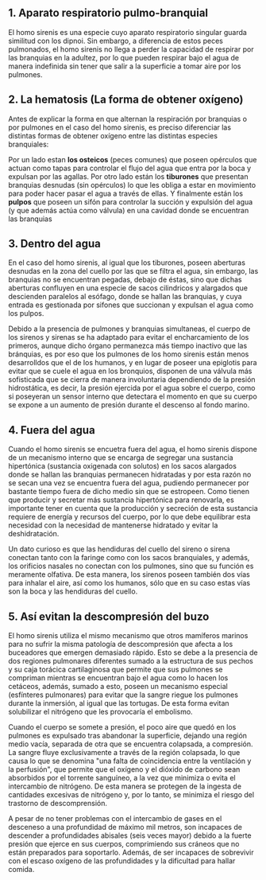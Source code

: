 ## 1. Aparato respiratorio pulmo-branquial

El homo sirenis es una especie cuyo aparato respiratorio singular guarda similitud con los dipnoi. Sin embargo, a diferencia de estos peces pulmonados, el homo sirenis no llega a perder la capacidad de respirar por las branquias en la adultez, por lo que pueden respirar bajo el agua de manera indefinida sin tener que salir a la superficie a tomar aire por los pulmones.

## 2. La hematosis (La forma de obtener oxígeno)

Antes de explicar la forma en que alternan la respiración por branquias o por pulmones en el caso del homo sirenis, es preciso diferenciar las distintas formas de obtener oxígeno entre las distintas especies branquiales:

Por un lado estan **los osteicos** (peces comunes) que poseen opérculos que actuan como tapas para controlar el flujo del agua que entra por la boca y expulsan por las agallas. Por otro lado están los **tiburones** que presentan branquias desnudas (sin opérculos) lo que les obliga a estar en movimiento para poder hacer pasar el agua a través de ellas. Y finalmente están los **pulpos** que poseen un sifón para controlar la succión y expulsión del agua (y que además actúa como válvula) en una cavidad donde se encuentran las branquias 


## 3. Dentro del agua

En el caso del homo sirenis, al igual que los tiburones, poseen aberturas desnudas en la zona del cuello por las que se filtra el agua, sin embargo, las branquias no se encuentran pegadas, debajo de éstas, sino que dichas aberturas confluyen en una especie de sacos cilindricos y alargados que descienden paralelos al esófago, donde se hallan las branquias, y cuya entrada es gestionada por sifones que succionan y expulsan el agua como los pulpos.

Debido a la presencia de pulmones y branquias simultaneas, el cuerpo de los sirenos y sirenas se ha adaptado para evitar el encharcamiento de los primeros, aunque dicho órgano permanezca más tiempo inactivo que las bránquias, es por eso que los pulmones de los homo sirenis están menos desarrolldos que el de los humanos, y en lugar de poseer una epiglotis para evitar que se cuele el agua en los bronquios, disponen de una válvula más sofisticada que se cierra de manera involuntaria dependiendo de la presión hidrostática, es decir, la presión ejercida por el agua sobre el cuerpo, como si poseyeran un sensor interno que detectara el momento en que su cuerpo se expone a un aumento de presión durante el descenso al fondo marino.

## 4. Fuera del agua

Cuando el homo sirenis se encuetra fuera del agua, el homo sirenis dispone de un mecanismo interno que se encarga de segregar una sustancia hipertónica (sustancia oxigenada con solutos) en los sacos alargados donde se hallan las branquias permanecen hidratadas y por esta razón no se secan una vez se encuentra fuera del agua, pudiendo permanecer por bastante tiempo fuera de dicho medio sin que se estropeen. Como tienen que producir y secretar más sustancia hipertónica para renovarla, es importante tener en cuenta que la producción y secreción de esta sustancia requiere de energía y recursos del cuerpo, por lo que debe equilibrar esta necesidad con la necesidad de mantenerse hidratado y evitar la deshidratación.

Un dato curioso es que las hendiduras del cuello del sireno o sirena conectan tanto con la faringe como con los sacos branquiales, y además, los orificios nasales no conectan con los pulmones, sino que su función es meramente olfativa. De esta manera, los sirenos poseen también dos vías para inhalar el aire, así como los humanos, sólo que en su caso estas vías son la boca y las hendiduras del cuello.

## 5. Así evitan la descompresión del buzo

El homo sirenis utiliza el mismo mecanismo que otros mamíferos marinos para no sufrir la misma patología de descompresión que afecta a los buceadores que emergen demasiado rápido. Esto se debe a la presencia de dos regiones pulmonares diferentes sumado a la estructura de sus pechos y su caja torácica cartilaginosa que permite que sus pulmones se compriman mientras se encuentran bajo el agua como lo hacen los cetáceos, además, sumado a esto, poseen un mecanismo especial (esfínteres pulmonares) para evitar que la sangre riegue los pulmones durante la inmersión, al igual que las tortugas. De esta forma evitan solubilizar el nitrógeno que les provocaría el embolismo. 

Cuando el cuerpo se somete a presión, el poco aire que quedó en los pulmones es expulsado tras abandonar la superficie, dejando una región medio vacía, separada de otra que se encuentra colapsada, a compresión. La sangre fluye exclusivamente a través de la región colapsada, lo que causa lo que se denomina "una falta de coincidencia entre la ventilación y la perfusión", que permite que el oxígeno y el dióxido de carbono sean absorbidos por el torrente sanguíneo, a la vez que minimiza o evita el intercambio de nitrógeno. De esta manera se protegen de la ingesta de cantidades excesivas de nitrógeno y, por lo tanto, se minimiza el riesgo del trastorno de descomprensión.

A pesar de no tener problemas con el intercambio de gases en el desceneso a una profundidad de máximo mil metros, son incapaces de descender a profundidades abisales (seis veces mayor) debido a la fuerte presión que ejerce en sus cuerpos, comprimiendo sus cráneos que no están preparados para soportarlo. Además, de ser incapaces de sobrevivir con el escaso oxígeno de las profundidades y la dificultad para hallar comida.
